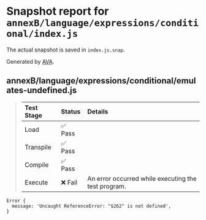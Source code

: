 # Snapshot report for `annexB/language/expressions/conditional/index.js`

The actual snapshot is saved in `index.js.snap`.

Generated by [AVA](https://avajs.dev).

## annexB/language/expressions/conditional/emulates-undefined.js

> | Test Stage | Status | Details |
> | :-- | :-- | :-- |
> | Load | ✅ Pass |  |
> | Transpile | ✅ Pass |  |
> | Compile | ✅ Pass |  |
> | Execute | ❌ Fail | An error occurred while executing the test program. |

    Error {
      message: 'Uncaught ReferenceError: "$262" is not defined',
    }
